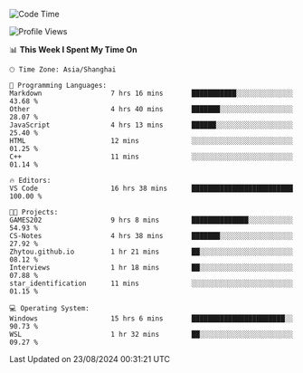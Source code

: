 <!--START_SECTION:waka-->
![Code Time](http://img.shields.io/badge/Code%20Time-1%2C919%20hrs%2042%20mins-blue)

![Profile Views](http://img.shields.io/badge/Profile%20Views-5-blue)

📊 **This Week I Spent My Time On** 

```text
🕑︎ Time Zone: Asia/Shanghai

💬 Programming Languages: 
Markdown                 7 hrs 16 mins       ███████████░░░░░░░░░░░░░░   43.68 % 
Other                    4 hrs 40 mins       ███████░░░░░░░░░░░░░░░░░░   28.07 % 
JavaScript               4 hrs 13 mins       ██████░░░░░░░░░░░░░░░░░░░   25.40 % 
HTML                     12 mins             ░░░░░░░░░░░░░░░░░░░░░░░░░   01.25 % 
C++                      11 mins             ░░░░░░░░░░░░░░░░░░░░░░░░░   01.14 % 

🔥 Editors: 
VS Code                  16 hrs 38 mins      █████████████████████████   100.00 % 

🐱‍💻 Projects: 
GAMES202                 9 hrs 8 mins        ██████████████░░░░░░░░░░░   54.93 % 
CS-Notes                 4 hrs 38 mins       ███████░░░░░░░░░░░░░░░░░░   27.92 % 
Zhytou.github.io         1 hr 21 mins        ██░░░░░░░░░░░░░░░░░░░░░░░   08.12 % 
Interviews               1 hr 18 mins        ██░░░░░░░░░░░░░░░░░░░░░░░   07.88 % 
star_identification      11 mins             ░░░░░░░░░░░░░░░░░░░░░░░░░   01.15 % 

💻 Operating System: 
Windows                  15 hrs 6 mins       ███████████████████████░░   90.73 % 
WSL                      1 hr 32 mins        ██░░░░░░░░░░░░░░░░░░░░░░░   09.27 % 
```


 Last Updated on 23/08/2024 00:31:21 UTC
<!--END_SECTION:waka-->